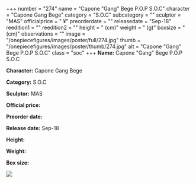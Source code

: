 +++
number = "274"
name = "Capone &#34;Gang&#34; Bege P.O.P S.O.C"
character = "Capone Gang Bege"
category = "S.O.C"
subcategory = ""
sculptor = "MAS"
officialprice = " ¥"
preorderdate = ""
releasedate = "Sep-18"
reedition1 = ""
reedition2 = ""
height = " (cm)"
weight = " (g)"
boxsize = " (cm)"
observations = ""
image = "/onepiecefigures/images/poster/full/274.jpg"
thumb = "/onepiecefigures/images/poster/thumb/274.jpg"
alt = "Capone &#34;Gang&#34; Bege P.O.P S.O.C"
class = "soc"
+++
**Name:** Capone &#34;Gang&#34; Bege P.O.P S.O.C

**Character:** Capone Gang Bege

**Category:** S.O.C 

**Sculptor:** MAS

**Official price:** 

**Preorder date:** 

**Release date:** Sep-18

**Height:** 

**Weight:** 

**Box size:** 

<img src="/onepiecefigures/images/poster/thumb/274.jpg">